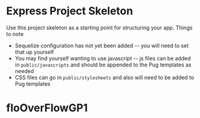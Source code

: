 # Express Project Skeleton

Use this project skeleton as a starting point for structuring your app. Things to note
* Sequelize configuration has not yet been added -- you will need to set that up yourself
* You may find yourself wanting to use javascript -- js files can be added in `public/javascripts` and should be appended to the Pug templates as needed
* CSS files can go in `public/stylesheets` and also will need to be added to Pug templates
# floOverFlowGP1
